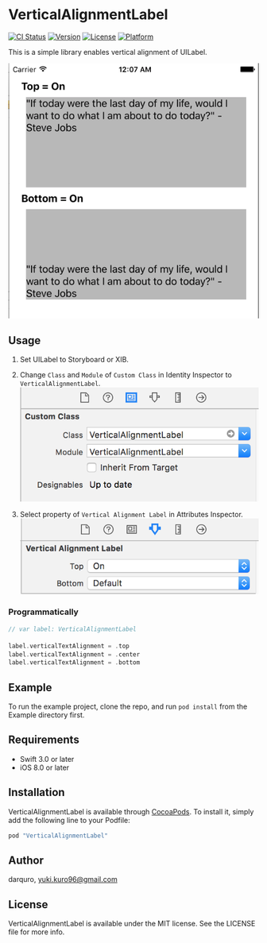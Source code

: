 # VerticalAlignmentLabel

[![CI Status](http://img.shields.io/travis/YukiKuroda/VerticalAlignmentLabel.svg?style=flat)](https://travis-ci.org/YukiKuroda/VerticalAlignmentLabel)
[![Version](https://img.shields.io/cocoapods/v/VerticalAlignmentLabel.svg?style=flat)](http://cocoapods.org/pods/VerticalAlignmentLabel)
[![License](https://img.shields.io/cocoapods/l/VerticalAlignmentLabel.svg?style=flat)](http://cocoapods.org/pods/VerticalAlignmentLabel)
[![Platform](https://img.shields.io/cocoapods/p/VerticalAlignmentLabel.svg?style=flat)](http://cocoapods.org/pods/VerticalAlignmentLabel)

This is a simple library enables vertical alignment of UILabel.

![screenshots](./Images/screenshot1.png)

## Usage

1. Set UILabel to Storyboard or XIB.
2. Change `Class` and `Module` of `Custom Class` in Identity Inspector to `VerticalAlignmentLabel`.
  ![screenshots](./Images/screenshot2.png)

3. Select property of `Vertical Alignment Label` in Attributes Inspector.
  ![screenshots](./Images/screenshot3.png)

### Programmatically

```swift
// var label: VerticalAlignmentLabel

label.verticalTextAlignment = .top
label.verticalTextAlignment = .center
label.verticalTextAlignment = .bottom
```

## Example

To run the example project, clone the repo, and run `pod install` from the Example directory first.

## Requirements

- Swift 3.0 or later
- iOS 8.0 or later

## Installation

VerticalAlignmentLabel is available through [CocoaPods](http://cocoapods.org). To install
it, simply add the following line to your Podfile:

```ruby
pod "VerticalAlignmentLabel"
```

## Author

darquro, yuki.kuro96@gmail.com

## License

VerticalAlignmentLabel is available under the MIT license. See the LICENSE file for more info.
